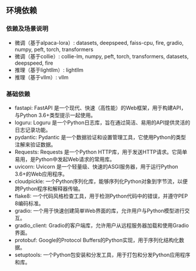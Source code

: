 ## 环境依赖

### 依赖及场景说明

- 微调（基于alpaca-lora）: datasets, deepspeed, faiss-cpu, fire, gradio, numpy, peft, torch, transformers
- 微调（基于collie）: collie-lm, numpy, peft, torch, transformers, datasets, deepspeed, fire
- 推理（基于lightllm）: lightllm
- 推理（基于vllm）: vllm

### 基础依赖

- fastapi: FastAPI 是一个现代、快速（高性能）的Web框架，用于构建API，与Python 3.6+类型提示一起使用。
- loguru: Loguru 是一个Python日志库，旨在通过简洁、易用的API提供灵活的日志记录功能。
- pydantic: Pydantic 是一个数据验证和设置管理工具，它使用Python的类型注解来验证数据。
- Requests: Requests 是一个Python HTTP库，用于发送HTTP请求。它简单易用，是Python中发起Web请求的常用库。
- uvicorn: Uvicorn 是一个轻量级、快速的ASGI服务器，用于运行Python 3.6+的Web应用程序。
- cloudpickle: 一个Python序列化库，能够序列化Python对象到字节流，以便跨Python程序和解释器传输。
- flake8: 一个代码风格检查工具，用于检测Python代码中的错误，并遵守PEP 8编码标准。
- gradio: 一个用于快速创建简单Web界面的库，允许用户与Python模型进行交互。
- gradio_client: Gradio的客户端库，允许用户从远程服务器加载和使用Gradio界面。
- protobuf: Google的Protocol Buffers的Python实现，用于序列化结构化数据。
- setuptools: 一个Python包安装和分发工具，用于打包和分发Python应用程序和库。
